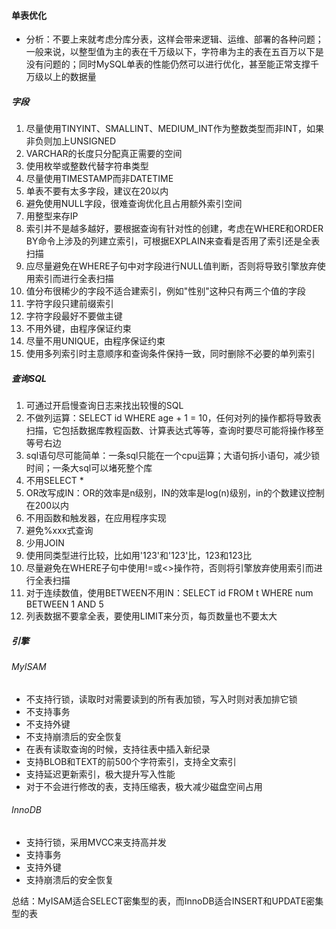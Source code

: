 #### 单表优化

- 分析：不要上来就考虑分库分表，这样会带来逻辑、运维、部署的各种问题；一般来说，以整型值为主的表在千万级以下，字符串为主的表在五百万以下是没有问题的；同时MySQL单表的性能仍然可以进行优化，甚至能正常支撑千万级以上的数据量

##### 字段

1. 尽量使用TINYINT、SMALLINT、MEDIUM_INT作为整数类型而非INT，如果非负则加上UNSIGNED
2. VARCHAR的长度只分配真正需要的空间
3. 使用枚举或整数代替字符串类型
4. 尽量使用TIMESTAMP而非DATETIME
5. 单表不要有太多字段，建议在20以内
6. 避免使用NULL字段，很难查询优化且占用额外索引空间
7. 用整型来存IP
8. 索引并不是越多越好，要根据查询有针对性的创建，考虑在WHERE和ORDER BY命令上涉及的列建立索引，可根据EXPLAIN来查看是否用了索引还是全表扫描
9. 应尽量避免在WHERE子句中对字段进行NULL值判断，否则将导致引擎放弃使用索引而进行全表扫描
10. 值分布很稀少的字段不适合建索引，例如"性别"这种只有两三个值的字段
11. 字符字段只建前缀索引
12. 字符字段最好不要做主键
13. 不用外键，由程序保证约束
14. 尽量不用UNIQUE，由程序保证约束
15. 使用多列索引时主意顺序和查询条件保持一致，同时删除不必要的单列索引

##### 查询SQL

1. 可通过开启慢查询日志来找出较慢的SQL
2. 不做列运算：SELECT id WHERE age + 1 = 10，任何对列的操作都将导致表扫描，它包括数据库教程函数、计算表达式等等，查询时要尽可能将操作移至等号右边
3. sql语句尽可能简单：一条sql只能在一个cpu运算；大语句拆小语句，减少锁时间；一条大sql可以堵死整个库
4. 不用SELECT *
5. OR改写成IN：OR的效率是n级别，IN的效率是log(n)级别，in的个数建议控制在200以内
6. 不用函数和触发器，在应用程序实现
7. 避免%xxx式查询
8. 少用JOIN
9. 使用同类型进行比较，比如用'123'和'123'比，123和123比
10. 尽量避免在WHERE子句中使用!=或<>操作符，否则将引擎放弃使用索引而进行全表扫描
11. 对于连续数值，使用BETWEEN不用IN：SELECT id FROM t WHERE num BETWEEN 1 AND 5
12. 列表数据不要拿全表，要使用LIMIT来分页，每页数量也不要太大

##### 引擎

###### MyISAM

- 不支持行锁，读取时对需要读到的所有表加锁，写入时则对表加排它锁
- 不支持事务
- 不支持外键
- 不支持崩溃后的安全恢复
- 在表有读取查询的时候，支持往表中插入新纪录
- 支持BLOB和TEXT的前500个字符索引，支持全文索引
- 支持延迟更新索引，极大提升写入性能
- 对于不会进行修改的表，支持压缩表，极大减少磁盘空间占用

###### InnoDB

- 支持行锁，采用MVCC来支持高并发
- 支持事务
- 支持外键
- 支持崩溃后的安全恢复

总结：MyISAM适合SELECT密集型的表，而InnoDB适合INSERT和UPDATE密集型的表